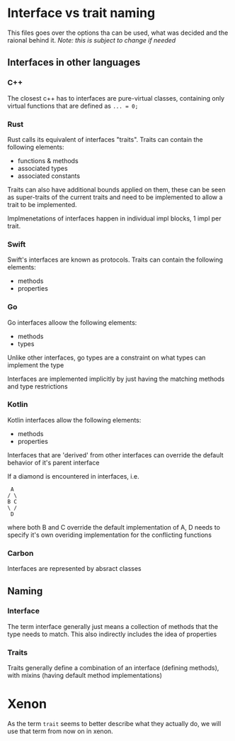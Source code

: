 # Interface vs trait naming

This files goes over the options tha can be used, what was decided and the raional behind it.
_Note: this is subject to change if needed_

## Interfaces in other languages

### C++

The closest c++ has to interfaces are pure-virtual classes, containing only virtual functions that are defined as `... = 0;`

### Rust

Rust calls its equivalent of interfaces "traits".
Traits can contain the following elements:
- functions & methods
- associated types
- associated constants

Traits can also have additional bounds applied on them, these can be seen as super-traits of the current traits and need to be implemented to allow a trait to be implemented.

Implmenetations of interfaces happen in individual impl blocks, 1 impl per trait.

### Swift

Swift's interfaces are known as protocols.
Traits can contain the following elements:
- methods
- properties

### Go

Go interfaces alloow the following elements:
- methods
- types

Unlike other interfaces, go types are a constraint on what types can implement the type

Interfaces are implemented implicitly by just having the matching methods and type restrictions

### Kotlin

Kotlin interfaces allow the following elements:
- methods
- properties

Interfaces that are 'derived' from other interfaces can override the default behavior of it's parent interface

If a diamond is encountered in interfaces, i.e.
```
 A
/ \
B C
\ /
 D
```

where both B and C override the default implementation of A, D needs to specify it's own overiding implementation for the conflicting functions

### Carbon

Interfaces are represented by absract classes

## Naming

### Interface

The term interface generally just means a collection of methods that the type needs to match.
This also indirectly includes the idea of properties

### Traits

Traits generally define a combination of an interface (defining methods), with mixins (having default method implementations)

# Xenon

As the term `trait` seems to better describe what they actually do, we will use that term from now on in xenon.